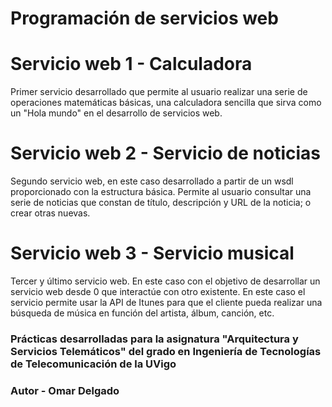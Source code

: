 # Programación de servicios web

# Servicio web 1 - Calculadora
Primer servicio desarrollado que permite al usuario realizar una serie de operaciones matemáticas básicas, una calculadora sencilla que sirva como un "Hola mundo" en el desarrollo de servicios web.

# Servicio web 2 - Servicio de noticias
Segundo servicio web, en este caso desarrollado a partir de un wsdl proporcionado con la estructura básica. Permite al usuario consultar una serie de noticias que constan de título, descripción y URL de la noticia; o crear otras nuevas.

# Servicio web 3 - Servicio musical
Tercer y último servicio web. En este caso con el objetivo de desarrollar un servicio web desde 0 que interactúe con otro existente. En este caso el servicio permite usar la API de Itunes para que el cliente pueda realizar una búsqueda de música en función del artista, álbum, canción, etc.

### Prácticas desarrolladas para la asignatura "Arquitectura y Servicios Telemáticos" del grado en Ingeniería de Tecnologías de Telecomunicación de la UVigo

### Autor - Omar Delgado
